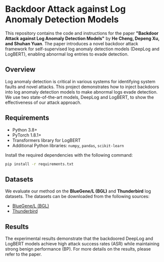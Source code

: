 # Backdoor Attack against Log Anomaly Detection Models

This repository contains the code and instructions for the paper **"Backdoor Attack against Log Anomaly Detection Models"** by **He Cheng, Depeng Xu, and Shuhan Yuan**. The paper introduces a novel backdoor attack framework for self-supervised log anomaly detection models (DeepLog and LogBERT), enabling abnormal log entries to evade detection.

## Overview

Log anomaly detection is critical in various systems for identifying system faults and novel attacks. This project demonstrates how to inject backdoors into log anomaly detection models to make abnormal logs evade detection. We use two state-of-the-art models, DeepLog and LogBERT, to show the effectiveness of our attack approach.

## Requirements

- Python 3.8+
- PyTorch 1.8.1+
- Transformers library for LogBERT
- Additional Python libraries: `numpy`, `pandas`, `scikit-learn`

Install the required dependencies with the following command:

```bash
pip install -r requirements.txt
```

## Datasets

We evaluate our method on the **BlueGene/L (BGL)** and **Thunderbird** log datasets. The datasets can be downloaded from the following sources:
- [BlueGene/L (BGL)](https://github.com/logpai/loghub/tree/master/BGL)
- [Thunderbird](https://github.com/logpai/loghub/tree/master/Thunderbird)

## Results

The experimental results demonstrate that the backdoored DeepLog and LogBERT models achieve high attack success rates (ASR) while maintaining strong benign performance (BP). For more details on the results, please refer to the paper.
